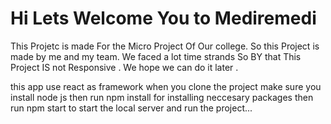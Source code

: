 <h1>
  Hi Lets Welcome You to Mediremedi
</h1>
 <p> 
    This Projetc is made For the Micro Project Of Our college. So this Project is  made by me and my team. We faced a lot time strands So BY that This Project IS not Responsive . We hope we can do it later .
 </p>

 <p> 
  this app use react as framework 
  when you clone the project make sure you install node js 
  then run npm  install for installing neccesary packages
  then run npm start to start the local server and run the project...

 </p>